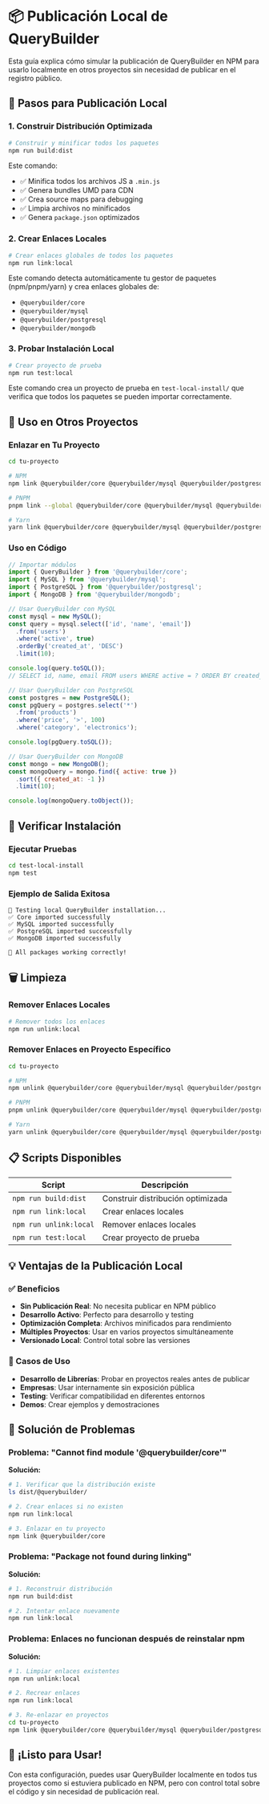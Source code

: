 # 📦 Publicación Local de QueryBuilder

Esta guía explica cómo simular la publicación de QueryBuilder en NPM para usarlo localmente en otros proyectos sin necesidad de publicar en el registro público.

## 🚀 Pasos para Publicación Local

### 1. Construir Distribución Optimizada

```bash
# Construir y minificar todos los paquetes
npm run build:dist
```

Este comando:
- ✅ Minifica todos los archivos JS a `.min.js`
- ✅ Genera bundles UMD para CDN
- ✅ Crea source maps para debugging
- ✅ Limpia archivos no minificados
- ✅ Genera `package.json` optimizados

### 2. Crear Enlaces Locales

```bash
# Crear enlaces globales de todos los paquetes
npm run link:local
```

Este comando detecta automáticamente tu gestor de paquetes (npm/pnpm/yarn) y crea enlaces globales de:
- `@querybuilder/core`
- `@querybuilder/mysql`
- `@querybuilder/postgresql`
- `@querybuilder/mongodb`

### 3. Probar Instalación Local

```bash
# Crear proyecto de prueba
npm run test:local
```

Este comando crea un proyecto de prueba en `test-local-install/` que verifica que todos los paquetes se pueden importar correctamente.

## 🔗 Uso en Otros Proyectos

### Enlazar en Tu Proyecto

```bash
cd tu-proyecto

# NPM
npm link @querybuilder/core @querybuilder/mysql @querybuilder/postgresql @querybuilder/mongodb

# PNPM
pnpm link --global @querybuilder/core @querybuilder/mysql @querybuilder/postgresql @querybuilder/mongodb

# Yarn
yarn link @querybuilder/core @querybuilder/mysql @querybuilder/postgresql @querybuilder/mongodb
```

### Uso en Código

```javascript
// Importar módulos
import { QueryBuilder } from '@querybuilder/core';
import { MySQL } from '@querybuilder/mysql';
import { PostgreSQL } from '@querybuilder/postgresql';
import { MongoDB } from '@querybuilder/mongodb';

// Usar QueryBuilder con MySQL
const mysql = new MySQL();
const query = mysql.select(['id', 'name', 'email'])
  .from('users')
  .where('active', true)
  .orderBy('created_at', 'DESC')
  .limit(10);

console.log(query.toSQL());
// SELECT id, name, email FROM users WHERE active = ? ORDER BY created_at DESC LIMIT 10

// Usar QueryBuilder con PostgreSQL
const postgres = new PostgreSQL();
const pgQuery = postgres.select('*')
  .from('products')
  .where('price', '>', 100)
  .where('category', 'electronics');

console.log(pgQuery.toSQL());

// Usar QueryBuilder con MongoDB
const mongo = new MongoDB();
const mongoQuery = mongo.find({ active: true })
  .sort({ created_at: -1 })
  .limit(10);

console.log(mongoQuery.toObject());
```

## 🧪 Verificar Instalación

### Ejecutar Pruebas

```bash
cd test-local-install
npm test
```

### Ejemplo de Salida Exitosa

```
🧪 Testing local QueryBuilder installation...
✅ Core imported successfully
✅ MySQL imported successfully
✅ PostgreSQL imported successfully
✅ MongoDB imported successfully

🎉 All packages working correctly!
```

## 🗑️ Limpieza

### Remover Enlaces Locales

```bash
# Remover todos los enlaces
npm run unlink:local
```

### Remover Enlaces en Proyecto Específico

```bash
cd tu-proyecto

# NPM
npm unlink @querybuilder/core @querybuilder/mysql @querybuilder/postgresql @querybuilder/mongodb

# PNPM
pnpm unlink @querybuilder/core @querybuilder/mysql @querybuilder/postgresql @querybuilder/mongodb

# Yarn
yarn unlink @querybuilder/core @querybuilder/mysql @querybuilder/postgresql @querybuilder/mongodb
```

## 📋 Scripts Disponibles

| Script | Descripción |
|--------|-------------|
| `npm run build:dist` | Construir distribución optimizada |
| `npm run link:local` | Crear enlaces locales |
| `npm run unlink:local` | Remover enlaces locales |
| `npm run test:local` | Crear proyecto de prueba |

## 💡 Ventajas de la Publicación Local

### ✅ Beneficios

- **Sin Publicación Real**: No necesita publicar en NPM público
- **Desarrollo Activo**: Perfecto para desarrollo y testing
- **Optimización Completa**: Archivos minificados para rendimiento
- **Múltiples Proyectos**: Usar en varios proyectos simultáneamente
- **Versionado Local**: Control total sobre las versiones

### 🎯 Casos de Uso

- **Desarrollo de Librerías**: Probar en proyectos reales antes de publicar
- **Empresas**: Usar internamente sin exposición pública
- **Testing**: Verificar compatibilidad en diferentes entornos
- **Demos**: Crear ejemplos y demostraciones

## 🔧 Solución de Problemas

### Problema: "Cannot find module '@querybuilder/core'"

**Solución:**
```bash
# 1. Verificar que la distribución existe
ls dist/@querybuilder/

# 2. Crear enlaces si no existen
npm run link:local

# 3. Enlazar en tu proyecto
npm link @querybuilder/core
```

### Problema: "Package not found during linking"

**Solución:**
```bash
# 1. Reconstruir distribución
npm run build:dist

# 2. Intentar enlace nuevamente
npm run link:local
```

### Problema: Enlaces no funcionan después de reinstalar npm

**Solución:**
```bash
# 1. Limpiar enlaces existentes
npm run unlink:local

# 2. Recrear enlaces
npm run link:local

# 3. Re-enlazar en proyectos
cd tu-proyecto
npm link @querybuilder/core @querybuilder/mysql @querybuilder/postgresql @querybuilder/mongodb
```

## 🎉 ¡Listo para Usar!

Con esta configuración, puedes usar QueryBuilder localmente en todos tus proyectos como si estuviera publicado en NPM, pero con control total sobre el código y sin necesidad de publicación real.